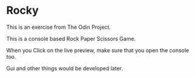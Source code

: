 # Rocky

This is an exercise from The Odin Project.

This is a console based Rock Paper Scissors Game. 

When you Click on the live preview, make sure that you open the console too.

Gui and other things would be developed later.